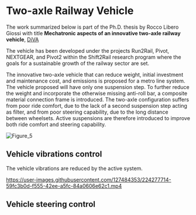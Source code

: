 # Two-axle Railway Vehicle

The work summarized below is part of the Ph.D. thesis by Rocco Libero Giossi with title **Mechatronic aspects of an innovative two-axle railway vehicle**, [DiVA](http://kth.diva-portal.org/smash/person.jsf?pid=authority-person%3A76366&dswid=-2600)

The vehicle has been developed under the projects Run2Rail, Pivot, NEXTGEAR, and Pivot2 within the Shift2Rail research program where the goals for a sustainable growth of the railway sector are set.

The innovative two-axle vehicle that can reduce weight, initial investment and maintenance cost, and emissions is proposed for a metro line system. The vehicle proposed will have only one suspension step. To further reduce the weight and incorporate the otherwise missing anti-roll bar, a composite material connection frame is introduced. The two-axle configuration suffers from poor ride comfort, due to the lack of a second suspension step acting as filter, and from poor steering capability, due to the long distance between wheelsets. Active suspensions are therefore introduced to improve both ride comfort and steering capability.

![Figure_5](https://user-images.githubusercontent.com/127489390/224280696-bffff5d7-d4c2-4138-8d3d-ea6bd758027a.png)

## Vehicle vibrations control
The vehicle vibrations are reduced by the active system.

https://user-images.githubusercontent.com/127484353/224277714-59fc3b0d-f555-42ee-a5fc-84a0606e62c1.mp4

## Vehicle steering control

